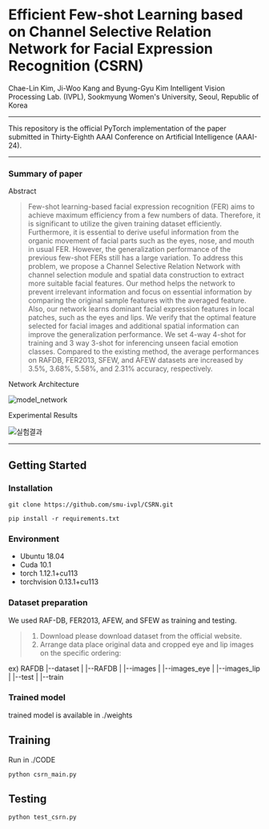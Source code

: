 # Efficient Few-shot Learning based on Channel Selective Relation Network for Facial Expression Recognition (CSRN)

Chae-Lin Kim, Ji-Woo Kang and Byung-Gyu Kim
Intelligent Vision Processing Lab. (IVPL), Sookmyung Women's University, Seoul, Republic of Korea

<hr>

This repository is the official PyTorch implementation of the paper submitted in Thirty-Eighth AAAI Conference on Artificial Intelligence (AAAI-24).


<hr>

### Summary of paper

Abstract
> Few-shot learning-based facial expression recognition (FER) aims to achieve maximum efficiency from a few numbers of data. Therefore, it is significant to
> utilize the given training dataset efficiently. Furthermore, it is essential to derive useful information from the organic movement of facial parts such as
> the eyes, nose, and mouth in usual FER. However, the generalization performance of the previous few-shot FERs still has a large variation. To address this
> problem, we propose a Channel Selective Relation Network with channel selection module and spatial data construction to extract more suitable facial
> features. Our method helps the network to prevent irrelevant information and focus on essential information by comparing the original sample features with
> the averaged feature. Also, our network learns dominant facial expression features in local patches, such as the eyes and lips. We verify that the optimal
> feature selected for facial images and additional spatial information can improve the generalization performance. We set 4-way 4-shot for training and 3
> way 3-shot for inferencing unseen facial emotion classes. Compared to the existing method, the average performances on RAFDB, FER2013, SFEW, and AFEW
> datasets are increased by 3.5%, 3.68%, 5.58%, and 2.31% accuracy, respectively.


Network Architecture

![model_network](https://github.com/smu-ivpl/CSRN/assets/53431568/be7e786f-2a17-41e4-b8ee-c0158663d4e6)


Experimental Results

![실험결과](https://github.com/smu-ivpl/CSRN/assets/53431568/8baa79c3-c639-4a74-bd1d-f6e02f9d8414)

<hr>

## Getting Started

### Installation

~~~
git clone https://github.com/smu-ivpl/CSRN.git

pip install -r requirements.txt
~~~

### Environment
- Ubuntu 18.04
- Cuda 10.1
- torch 1.12.1+cu113
- torchvision 0.13.1+cu113


### Dataset preparation

We used RAF-DB, FER2013, AFEW, and SFEW as training and testing.

> 1. Download
> please download dataset from the official website.
> 2. Arrange data
> place original data and cropped eye and lip images on the specific ordering:

ex) RAFDB
|--dataset
|    |--RAFDB
|         |--images
|         |--images_eye
|         |--images_lip
|         |--test
|         |--train
              

### Trained model

trained model is available in ./weights


## Training

Run in ./CODE

~~~
python csrn_main.py
~~~


## Testing

~~~
python test_csrn.py
~~~


